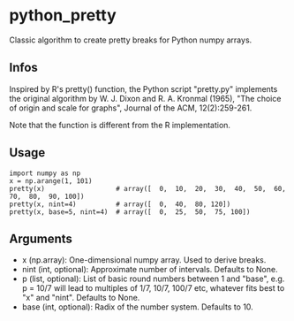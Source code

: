 # python_pretty

Classic algorithm to create pretty breaks for Python numpy arrays.

## Infos

Inspired by R's pretty() function, the Python script "pretty.py" implements the original
algorithm by W. J. Dixon and R. A. Kronmal (1965), "The choice of origin and scale for graphs", 
Journal of the ACM, 12(2):259-261.

Note that the function is different from the R implementation.

## Usage

```
import numpy as np
x = np.arange(1, 101)
pretty(x)                  # array([  0,  10,  20,  30,  40,  50,  60,  70,  80,  90, 100])
pretty(x, nint=4)          # array([  0,  40,  80, 120])
pretty(x, base=5, nint=4)  # array([  0,  25,  50,  75, 100])
```

## Arguments

- x (np.array): One-dimensional numpy array. Used to derive breaks.
- nint (int, optional): Approximate number of intervals. Defaults to None.
- p (list, optional): List of basic round numbers between 1 and "base",
            e.g. p = 10/7 will lead to multiples of 1/7, 10/7, 100/7 etc, 
            whatever fits best to "x" and "nint". Defaults to None.
- base (int, optional): Radix of the number system. Defaults to 10.
        